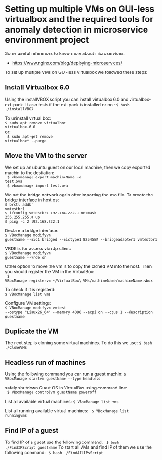 # Setting up multiple VMs on GUI-less virtualbox and the required tools for anomaly detection in microservice environment project
Some useful references to know more about microservices:
 * https://www.nginx.com/blog/deploying-microservices/

To set up multiple VMs on GUI-less virtualbox we followed these steps:
## Install Virtualbox 6.0
Using the installVBOX script you can install virtualbox 6.0 and virtualbox-ext-pack. It also tests if the ext-pack is installed or not:
<code>$ bash ./installVBOX </code>

To uninstall virtual box:<br/>
<code>$ sudo apt remove virtualbox virtualbox-6.0 </code><br/>
or:<br/>
<code> $ sudo apt-get remove virtualbox* --purge </code><br/>

## Move the VM to the server
We set up an ubuntu guest on our local machine, then we copy exported machin to the destiation:<br/>
<code> $ vboxmanage export machineName -o test.ova</code><br/>
<code> $ vboxmanage import test.ova</code>

We set the bridge network again after importing the ova file. To create the bridge interface in host os:<br/>
<code>$ brctl addbr vmtestbr1 </code><br/>
<code>$ ifconfig  vmtestbr1 192.168.222.1  netmask 255.255.255.0 up </code><br/>
<code>$ ping -c 2 192.168.222.1 </code>

Declare a bridge interface:<br/> 
<code>$ VBoxManage modifyvm guestname --nic1 bridged --nictype1 82545EM --bridgeadapter1 vmtestbr1 </code>

VRDE is for access via rdp client:<br/>
<code>$ VBoxManage modifyvm guestname --vrde on </code>

Other option to move the vm is to copy the cloned VM into the host. Then you should register the VM in the VirtualBox:<br/>
<code> $ VBoxManage registervm ~/VirtualBox\ VMs/machineName/machineName.vbox </code>

To check if it is registerd:<br/>
<code>$ VBoxManage list vms </code>

Configure VM settings:<br/> 
<code>$ VBoxManage modifyvm vmtest --ostype  "Linux26_64" --memory 4096 --acpi on --cpus 1  --description guestname </code>

## Duplicate the VM
The next step is cloning some virtual machines. To do this we use:
<code>$ bash ./CloneVMs </code>

## 

## Headless run of machines
Using the following command you can run a guest machin:
<code>$ VBoxManage startvm guestName --type headless </code>

safely shutdown Guest OS in VirtualBox using command line:<br/>
<code> $ VBoxManage controlvm guestName poweroff</code>

List all available virtual machines:
<code>$ VBoxManage list vms </code>

List all running available virtual machines:
<code> $ VBoxManage list runningvms</code>

## Find IP of a guest
To find IP of a guest use the following command:
<code> $ bash ./FindIPScript guestName</code>
To start all VMs and find IP of them we use the following command:
<code> $ bash ./FindAllIPsScript</code>








